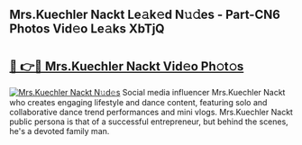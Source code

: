 ## Mrs.Kuechler Nackt Le𝚊k𝚎d N𝚞𝚍es - Part-CN6 Photos Vid𝚎o Le𝚊ks XbTjQ

# <h2><a href="http://fb2jcqi.evod.top/?m=Mrs.Kuechler+Nackt">🔗 👉🔴 Mrs.Kuechler Nackt Vid𝚎o Ph𝚘t𝚘s</a></h2>

[![Mrs.Kuechler Nackt N𝚞d𝚎s](https://i.imgur.com/8V9OHl7.gif)](http://fb2jcqi.evod.top/?m=Mrs.Kuechler+Nackt)
Social media influencer Mrs.Kuechler Nackt who creates engaging lifestyle and dance content, featuring solo and collaborative dance trend performances and mini vlogs. Mrs.Kuechler Nackt public persona is that of a successful entrepreneur, but behind the scenes, he's a devoted family man. 
